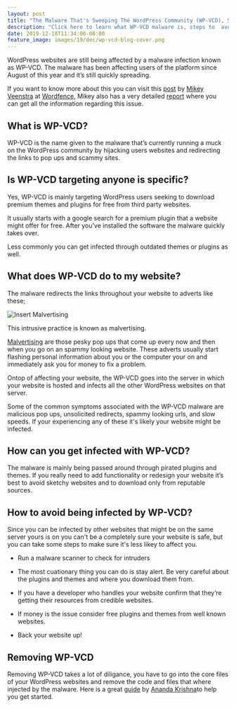```yaml
---
layout: post
title: "The Malware That's Sweeping The WordPress Community (WP-VCD), Some Quick Questions."
description: "Click here to learn what WP-VCD malware is, steps to  avoiding it, and where to begin reversing the damage"
date: 2019-12-18T11:34:00-08:00
feature_image: images/19/dec/wp-vcd-blog-cover.png
---
```


WordPress websites are still being affected by a malware infection known as WP-VCD.  The malware has been affecting users of the platform since August of this year and it’s still quickly spreading.

If you want to know more about this you can visit this [post](https://www.wordfence.com/blog/2019/11/wp-vcd-the-malware-you-install-on-your-own-sites/) by [Mikey Veenstra](https://twitter.com/heyitsmikeyv) at [Wordfence](https://www.wordfence.com/), Mikey also has a very detailed [report](https://www.wordfence.com/wp-content/uploads/2019/11/Wordfence-WP-VCD-Whitepaper.pdf) where you can get all the information regarding this issue.

## What is WP-VCD?

WP-VCD is the name given to the malware that’s currently running a muck on the WordPress community by hijacking users websites and redirecting the links to pop ups and scammy sites.

## Is WP-VCD targeting anyone is specific?

Yes, WP-VCD is mainly targeting WordPress users seeking to download premium themes and plugins for free from third party websites.  

It usually starts with a google search for a premium plugin that a website might offer for free.  After you’ve installed the software the malware quickly takes over.

Less commonly you can get infected through outdated themes or plugins as well.

## What does WP-VCD do to my website?

The malware redirects the links throughout your website to adverts like these;

![Insert Malvertising](https://filestore.community.support.microsoft.com/api/images/456e14f3-e959-452d-bcd7-f6b1b9575961?upload=true)

This intrusive practice is known as malvertising.

[Malvertising](https://blog.malwarebytes.com/101/2015/02/what-is-malvertising/) are those pesky pop ups that come up every now and then when you go on an spammy looking website. These adverts usually  start flashing personal information about you or the computer your on and immediately ask you for money to fix a problem.

Ontop of affecting your website, the WP-VCD goes into the server in which your website is hosted and infects all the other WordPress websites on that server.

Some of the common symptoms associated with the WP-VCD malware are malicious pop ups, unsolicited redirects, spammy looking urls, and slow speeds.  If your experiencing any of these it's likely your website might be infected.

## How can you get infected with WP-VCD?

The malware is mainly being passed around through pirated plugins and themes.  If you really need to add functionality or redesign your website it’s best to avoid sketchy websites and to download only from reputable sources. 

## How to avoid being infected by WP-VCD?

Since you can be infected by other websites that might be on the same server yours is on you can't be a completely sure your website is safe, but you can take some steps to make sure it's less likey to affect you.

- Run a malware scanner to check for intruders

- The most cuationary thing you can do is stay alert.  Be very careful about the plugins and themes and where you download them from. 

- If you have a developer who handles your website confirm that they’re getting their resources from credible websites. 

- If money is the issue consider free plugins and themes from well known websites. 

- Back your website up! 

## Removing WP-VCD

Removing WP-VCD takes a lot of diligance, you have to go into the core files of your WordPress websites and remove the code and files that where injected by the malware.  Here is a great [guide](https://www.getastra.com/blog/911/wordpress-site-hacked-malware-backdoor/) by [Ananda Krishna](https://twitter.com/_AnandaKrishna/likes)to help you get started.


